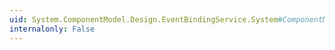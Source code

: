 ```yaml
---
uid: System.ComponentModel.Design.EventBindingService.System#ComponentModel#Design#IEventBindingService#CreateUniqueMethodName(System.ComponentModel.IComponent,System.ComponentModel.EventDescriptor)
internalonly: False
---
```


